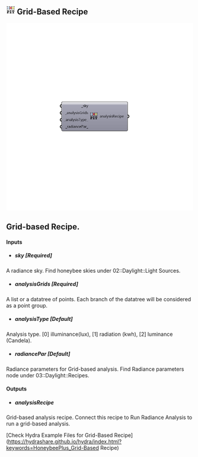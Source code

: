 ## ![](../../images/icons/Grid-Based_Recipe.png) Grid-Based Recipe

![](../../images/components/Grid-Based_Recipe.png)

Grid-based Recipe.
 -

#### Inputs
* ##### sky [Required]
A radiance sky. Find honeybee skies under 02::Daylight::Light Sources.
* ##### analysisGrids [Required]
A list or a datatree of points. Each branch of the datatree
 will be considered as a point group.
* ##### analysisType [Default]
Analysis type. [0] illuminance(lux), [1] radiation (kwh),
 [2] luminance (Candela).
* ##### radiancePar [Default]
Radiance parameters for Grid-based analysis. Find Radiance
 parameters node under 03::Daylight::Recipes.

#### Outputs
* ##### analysisRecipe
Grid-based analysis recipe. Connect this recipe to
 Run Radiance Analysis to run a grid-based analysis.


[Check Hydra Example Files for Grid-Based Recipe](https://hydrashare.github.io/hydra/index.html?keywords=HoneybeePlus_Grid-Based Recipe)